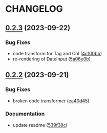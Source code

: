 # CHANGELOG

## [0.2.3](https://github.com/rowellx68/nhs-components/compare/0.2.2...0.2.3) (2023-09-22)


### Bug Fixes

* code transform for Tag and Col ([4cf00bb](https://github.com/rowellx68/nhs-components/commit/4cf00bb187891621e85ced33bafeca1933b9de1b))
* re-rendering of DateInput ([5a06e0b](https://github.com/rowellx68/nhs-components/commit/5a06e0bed63a5bf24d87da4c5e6240ab59fe0d2f))

## [0.2.2](https://github.com/rowellx68/nhs-components/compare/0.2.1...0.2.2) (2023-09-21)


### Bug Fixes

* broken code transformer ([ea40d45](https://github.com/rowellx68/nhs-components/commit/ea40d455f9965efe4230ad612be2a4d4352805ed))


### Documentation

* update readme ([539f38c](https://github.com/rowellx68/nhs-components/commit/539f38c322e24cfe17e45dd79a96c961eee104e2))